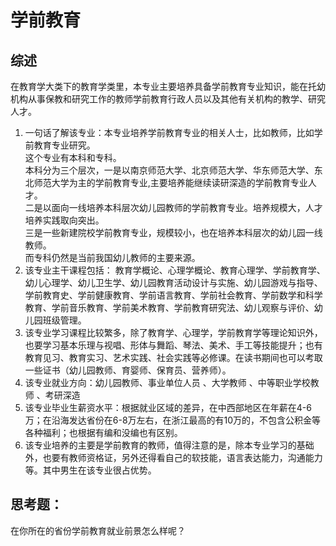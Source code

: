 # 学前教育

## 综述  
在教育学大类下的教育学类里，本专业主要培养具备学前教育专业知识，能在托幼机构从事保教和研究工作的教师学前教育行政人员以及其他有关机构的教学、研究人才。

1. 一句话了解该专业：本专业培养学前教育专业的相关人士，比如教师，比如学前教育专业研究。  
这个专业有本科和专科。  
本科分为三个层次，一是以南京师范大学、北京师范大学、华东师范大学、东北师范大学为主的学前教育专业,主要培养能继续读研深造的学前教育专业人才。  
二是以面向一线培养本科层次幼儿园教师的学前教育专业。培养规模大，人才培养实践取向突出。  
三是一些新建院校学前教育专业，规模较小，也在培养本科层次的幼儿园一线教师。  
而专科仍然是当前我国幼儿教师的主要来源。
2. 该专业主干课程包括： 教育学概论、心理学概论、教育心理学、学前教育学、幼儿心理学、幼儿卫生学、幼儿园教育活动设计与实施、幼儿园游戏与指导、学前教育史、学前健康教育、学前语言教育、学前社会教育、学前数学和科学教育、学前音乐教育、学前美术教育、学前教育研究法、幼儿观察与评价、幼儿园班级管理。  
3. 该专业学习课程比较繁多，除了教育学、心理学，学前教育学等理论知识外，也要学习基本乐理与视唱、形体与舞蹈、琴法、美术、手工等技能提升；也有教育见习、教育实习、艺术实践、社会实践等必修课。在读书期间也可以考取一些证书（幼儿园教师、育婴师、保育员、营养师）。
4. 该专业就业方向：幼儿园教师、事业单位人员 、大学教师 、中等职业学校教师 、考研深造
5. 该专业毕业生薪资水平：根据就业区域的差异，在中西部地区在年薪在4-6万；在沿海发达省份在6-8万左右，在浙江最高的有10万的，不包含公积金等各种福利；也根据有编和没编也有区别。
6. 该专业培养的主要是学前教育的教师，值得注意的是，除本专业学习的基础外，也要有教师资格证，另外还得看自己的软技能，语言表达能力，沟通能力等。其中男生在该专业很占优势。

## 思考题：
在你所在的省份学前教育就业前景怎么样呢？